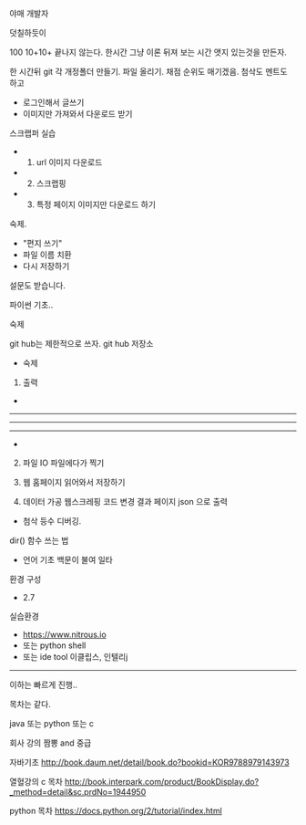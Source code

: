 


야매 개발자

덧칠하듯이

100 10+10+  끝나지 않는다.
한시간 그냥 이론 뒤져 보는 시간
앳지 있는것을 만든자.

한 시간뒤 git 각 개정폴더 만들기.  파일 올리기.
채점 순위도 매기겠음. 첨삭도 멘트도 하고

- 로그인해서 글쓰기
- 이미지만 가져와서 다운로드 받기

스크랩퍼 실습
- 1. url 이미지 다운로드
- 2. 스크랩핑
- 3. 특정 페이지 이미지만 다운로드 하기

숙제.
- "편지 쓰기"
- 파일 이름 치환
- 다시 저장하기

설문도 받습니다.

파이썬 기초..

숙제

git hub는 제한적으로 쓰자.
git hub 저장소

- 숙제

1. 출력
*
***
*****
***
*

2. 파일 IO
파일에다가 찍기

3. 웹
홈페이지 읽어와서 저장하기

4. 데이터 가공
웹스크레핑 코드 변경
결과 페이지
json 으로 출력


- 첨삭 등수
디버깅.

dir()
함수 쓰는 법

- 언어 기초
백문이 불여 일타

환경 구성
- 2.7

실습환경
- https://www.nitrous.io
- 또는 python shell
- 또는 ide tool 이클립스, 인텔리j

---------
이하는 빠르게 진행..

목차는 같다.

java 또는 python  또는 c


회사 강의 짬뽕 and 중급

자바기초
http://book.daum.net/detail/book.do?bookid=KOR9788979143973

열혈강의 c 목차
http://book.interpark.com/product/BookDisplay.do?_method=detail&sc.prdNo=1944950


python 목차
https://docs.python.org/2/tutorial/index.html



